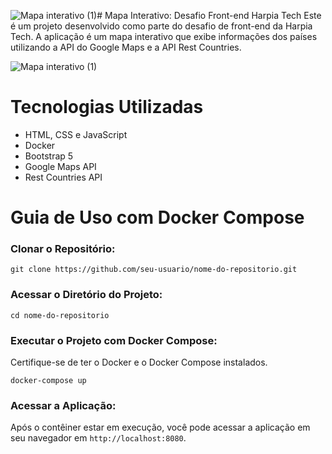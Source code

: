![Mapa interativo (1)](https://github.com/JeanClaroCode/mapa_interativo_desafio_front-end-/assets/160747774/1e853e38-030b-4f81-b68b-509d3aebad77)# Mapa Interativo: Desafio Front-end Harpia Tech
Este é um projeto desenvolvido como parte do desafio de front-end da Harpia Tech. A aplicação é um mapa interativo que exibe informações dos países utilizando a API do Google Maps e a API Rest Countries.

![Mapa interativo (1)](https://github.com/JeanClaroCode/mapa_interativo_desafio_front-end-/assets/160747774/76a52ad1-c89c-4276-9e79-f88bfc929bcf)



# Tecnologias Utilizadas
- HTML, CSS e JavaScript
- Docker
- Bootstrap 5
- Google Maps API
- Rest Countries API

# Guia de Uso com Docker Compose
### Clonar o Repositório:
```
git clone https://github.com/seu-usuario/nome-do-repositorio.git
```
### Acessar o Diretório do Projeto:
```
cd nome-do-repositorio
```
### Executar o Projeto com Docker Compose:
Certifique-se de ter o Docker e o Docker Compose instalados.
```
docker-compose up
```

### Acessar a Aplicação:
Após o contêiner estar em execução, você pode acessar a aplicação em seu navegador em `http://localhost:8080`.
